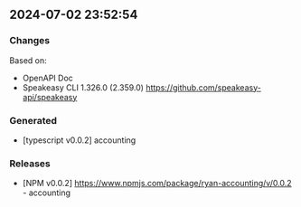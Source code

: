 

## 2024-07-02 23:52:54
### Changes
Based on:
- OpenAPI Doc  
- Speakeasy CLI 1.326.0 (2.359.0) https://github.com/speakeasy-api/speakeasy
### Generated
- [typescript v0.0.2] accounting
### Releases
- [NPM v0.0.2] https://www.npmjs.com/package/ryan-accounting/v/0.0.2 - accounting